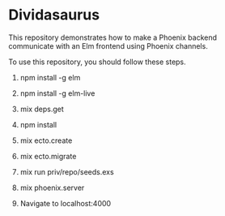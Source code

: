 # Dividasaurus
This repository demonstrates how to make a Phoenix backend communicate with an
Elm frontend using Phoenix channels.

To use this repository, you should follow these steps.

1. npm install -g elm

2. npm install -g elm-live

3. mix deps.get

4. npm install

5. mix ecto.create

6. mix ecto.migrate

7. mix run priv/repo/seeds.exs

8. mix phoenix.server

9. Navigate to localhost:4000
 



